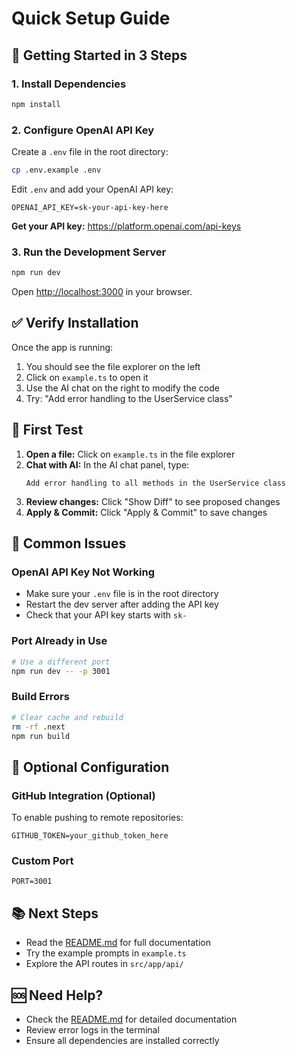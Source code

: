 # Quick Setup Guide

## 🚀 Getting Started in 3 Steps

### 1. Install Dependencies
```bash
npm install
```

### 2. Configure OpenAI API Key
Create a `.env` file in the root directory:
```bash
cp .env.example .env
```

Edit `.env` and add your OpenAI API key:
```env
OPENAI_API_KEY=sk-your-api-key-here
```

**Get your API key:** https://platform.openai.com/api-keys

### 3. Run the Development Server
```bash
npm run dev
```

Open [http://localhost:3000](http://localhost:3000) in your browser.

## ✅ Verify Installation

Once the app is running:
1. You should see the file explorer on the left
2. Click on `example.ts` to open it
3. Use the AI chat on the right to modify the code
4. Try: "Add error handling to the UserService class"

## 🎯 First Test

1. **Open a file:** Click on `example.ts` in the file explorer
2. **Chat with AI:** In the AI chat panel, type:
   ```
   Add error handling to all methods in the UserService class
   ```
3. **Review changes:** Click "Show Diff" to see proposed changes
4. **Apply & Commit:** Click "Apply & Commit" to save changes

## 📝 Common Issues

### OpenAI API Key Not Working
- Make sure your `.env` file is in the root directory
- Restart the dev server after adding the API key
- Check that your API key starts with `sk-`

### Port Already in Use
```bash
# Use a different port
npm run dev -- -p 3001
```

### Build Errors
```bash
# Clear cache and rebuild
rm -rf .next
npm run build
```

## 🔧 Optional Configuration

### GitHub Integration (Optional)
To enable pushing to remote repositories:
```env
GITHUB_TOKEN=your_github_token_here
```

### Custom Port
```env
PORT=3001
```

## 📚 Next Steps

- Read the [README.md](README.md) for full documentation
- Try the example prompts in `example.ts`
- Explore the API routes in `src/app/api/`

## 🆘 Need Help?

- Check the [README.md](README.md) for detailed documentation
- Review error logs in the terminal
- Ensure all dependencies are installed correctly
